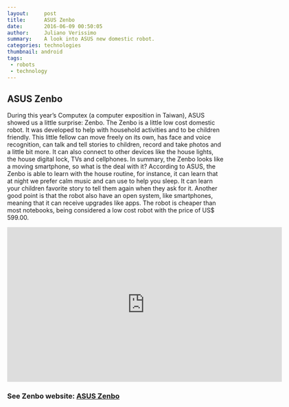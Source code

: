 ```yaml
---
layout:     post
title:      ASUS Zenbo
date:       2016-06-09 00:50:05
author:	    Juliano Verissimo
summary:    A look into ASUS new domestic robot.
categories: technologies
thumbnail: android
tags:
 - robots
 - technology
---
```


## ASUS Zenbo

During this year’s Computex (a computer exposition in Taiwan), ASUS showed us a little surprise: Zenbo.
The Zenbo is a little low cost domestic robot. It was developed to help with household activities and to be children friendly. 
This little fellow can move freely on its own, has face and voice recognition, can talk and tell stories to children, record 
and take photos and a little bit more. It can also connect to other devices like the house lights, the house digital lock, 
TVs and cellphones. In summary, the Zenbo looks like a moving smartphone, so what is the deal with it?
According to ASUS, the Zenbo is able to learn with the house routine, for instance, it can learn that at night we prefer 
calm music and can use to help you sleep. It can learn your children favorite story to tell them again when they ask for it. 
Another good point is that the robot also have an open system, like smartphones, meaning that it can receive upgrades like apps.
The robot is cheaper than most notebooks, being considered a low cost robot with the price of US$ 599.00. 



<iframe width="640" height="360" src="https://www.youtube.com/embed/98aoBU1TH8M" frameborder="0" allowfullscreen></iframe>

### See Zenbo website: [ASUS Zenbo](https://zenbo.asus.com/)
